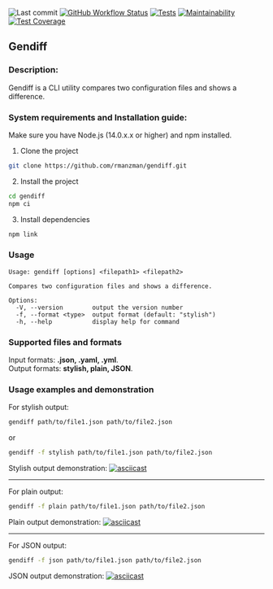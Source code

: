 ![Last commit](https://img.shields.io/github/last-commit/rmanzman/gendiff?color=32c854)
[![GitHub Workflow Status](https://img.shields.io/github/actions/workflow/status/rmanzman/gendiff/hexlet-check.yml?color=32c854)](https://github.com/rmanzman/gendiff/actions)
[![Tests](https://github.com/rmanzman/gendiff/actions/workflows/gendiff.yml/badge.svg)](https://github.com/rmanzman/gendiff/actions/workflows/gendiff.yml)
[![Maintainability](https://api.codeclimate.com/v1/badges/4e1c8ccd4e1a657e81a9/maintainability)](https://codeclimate.com/github/rmanzman/gendiff/maintainability)
[![Test Coverage](https://api.codeclimate.com/v1/badges/4e1c8ccd4e1a657e81a9/test_coverage)](https://codeclimate.com/github/rmanzman/gendiff/test_coverage)

## Gendiff

### Description:
Gendiff is a CLI utility compares two configuration files and shows a difference.

### System requirements and Installation guide:
Make sure you have Node.js (14.0.x.x or higher) and npm installed.

1. Clone the project
```bash
git clone https://github.com/rmanzman/gendiff.git
```
2. Install the project
```bash
cd gendiff
npm ci
```
3. Install dependencies
```bash
npm link
```

### Usage
```
Usage: gendiff [options] <filepath1> <filepath2>

Compares two configuration files and shows a difference.

Options:
  -V, --version        output the version number
  -f, --format <type>  output format (default: "stylish")
  -h, --help           display help for command
```

### Supported files and formats
Input formats: **.json, .yaml, .yml**.  
Output formats: **stylish, plain, JSON**.

### Usage examples and demonstration
For stylish output:
```bash
gendiff path/to/file1.json path/to/file2.json
```
or
```bash
gendiff -f stylish path/to/file1.json path/to/file2.json
```

Stylish output demonstration:
[![asciicast](https://asciinema.org/a/f3hz8UmzipMi7VSbBE58u6nM2.svg)](https://asciinema.org/a/f3hz8UmzipMi7VSbBE58u6nM2)
***
For plain output:
```bash
gendiff -f plain path/to/file1.json path/to/file2.json
```

Plain output demonstration:
[![asciicast](https://asciinema.org/a/FdZzW1c3wp4767KgVc10v8uma.svg)](https://asciinema.org/a/FdZzW1c3wp4767KgVc10v8uma)
***
For JSON output:
```bash
gendiff -f json path/to/file1.json path/to/file2.json
```

JSON output demonstration:
[![asciicast](https://asciinema.org/a/KkaQllbvmpATilKNn9Jey50Cz.svg)](https://asciinema.org/a/KkaQllbvmpATilKNn9Jey50Cz)